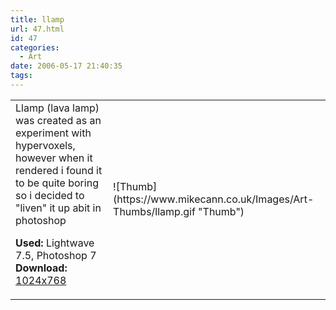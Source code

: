 ```yaml
---
title: llamp
url: 47.html
id: 47
categories:
  - Art
date: 2006-05-17 21:40:35
tags:
---
```


<table width="100%" cellspacing="0" cellpadding="0" border="0">
<tr>
<td>Llamp (lava lamp) was created as an experiment with hypervoxels, however when it rendered i found it to be quite boring so i decided to "liven" it up abit in photoshop

<span style="font-weight: bold">Used:</span> Lightwave 7.5, Photoshop 7
<span style="font-weight: bold">Download:</span> [1024x768](https://www.mikecann.co.uk/Images/Art-Full/llamp.jpg)</td>

<td>![Thumb](https://www.mikecann.co.uk/Images/Art-Thumbs/llamp.gif "Thumb")</td>
</tr>
</table>
